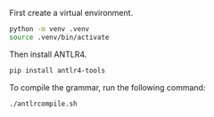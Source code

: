 First create a virtual environment.

```bash
python -m venv .venv
source .venv/bin/activate
```



Then install ANTLR4.


```bash
pip install antlr4-tools
```




To compile the grammar, run the following command:

```bash
./antlrcompile.sh
```


